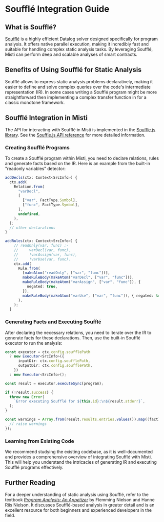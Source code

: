 # Soufflé Integration Guide

## What is Soufflé?

[Soufflé](https://souffle-lang.github.io) is a highly efficient Datalog solver designed specifically for program analysis. It offers native parallel execution, making it incredibly fast and suitable for handling complex static analysis tasks. By leveraging Soufflé, Misti can perform deep and scalable analyses of smart contracts.

## Benefits of Using Soufflé for Static Analysis

Soufflé allows to express static analysis problems declaratively, making it easier to define and solve complex queries over the code's intermediate representation (IR). In some cases writing a Soufflé program might be more straightforward then implementing a complex transfer function in for a classic monotone framework.

## Soufflé Integration in Misti

The API for interacting with Soufflé in Misti is implemented in the [Souffle.js library](https://github.com/nowarp/souffle.js). See the [Souffle.js API reference](https://nowarp.io/api/souffle-js/) for more detailed information.

### Creating Soufflé Programs

To create a Soufflé program within Misti, you need to declare relations, rules and generate facts based on the IR. Here is an example from the built-in "readonly variables" detector:

```typescript
addDecls(ctx: Context<SrcInfo>) {
  ctx.add(
    Relation.from(
      "varDecl",
      [
        ["var", FactType.Symbol],
        ["func", FactType.Symbol],
      ],
      undefined,
    ),
  );
  // other declarations
}
```

```typescript
addRules(ctx: Context<SrcInfo>) {
    // readOnly(var, func) :-
    //     varDecl(var, func),
    //     !varAssign(var, func),
    //     !varUse(var, func).
    ctx.add(
      Rule.from(
        [makeAtom("readOnly", ["var", "func"])],
        makeRuleBody(makeAtom("varDecl", ["var", "func"])),
        makeRuleBody(makeAtom("varAssign", ["var", "func"]), {
          negated: true,
        }),
        makeRuleBody(makeAtom("varUse", ["var", "func"]), { negated: true }),
      ),
    );
  }
```

### Generating Facts and Executing Soufflé

After declaring the necessary relations, you need to iterate over the IR to generate facts for these declarations. Then, use the built-in Soufflé executor to run the analysis:

```typescript
const executor = ctx.config.soufflePath
  ? new Executor<SrcInfo>({
      inputDir: ctx.config.soufflePath,
      outputDir: ctx.config.soufflePath,
    })
  : new Executor<SrcInfo>();

const result = executor.executeSync(program);

if (!result.success) {
  throw new Error(
    `Error executing Soufflé for ${this.id}:\n${result.stderr}`,
  );
}

const warnings = Array.from(result.results.entries.values()).map((fact) => {
  // raise warnings
});
```

### Learning from Existing Code

We recommend studying the existing codebase, as it is well-documented and provides a comprehensive overview of integrating Soufflé with Misti. This will help you understand the intricacies of generating IR and executing Soufflé programs effectively.

## Further Reading

For a deeper understanding of static analysis using Soufflé, refer to the textbook *[Program Analysis: An Appetizer](https://arxiv.org/pdf/2012.10086)* by Flemming Nielson and Hanne Riis Nielson. It discusses Soufflé-based analysis in greater detail and is an excellent resource for both beginners and experienced developers in the field.
